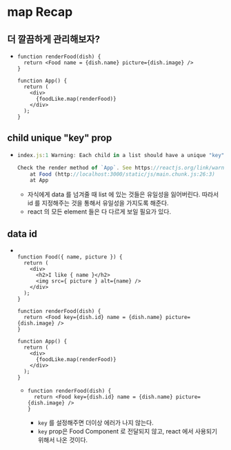 # map Recap



## 더 깔끔하게 관리해보자?

- ```react
  function renderFood(dish) {
    return <Food name = {dish.name} picture={dish.image} />
  }
  
  function App() {
    return (
      <div>
        {foodLike.map(renderFood)}
      </div>
    );
  }
  ```



## child unique "key" prop

- ```javascript
  index.js:1 Warning: Each child in a list should have a unique "key" prop.
  
  Check the render method of `App`. See https://reactjs.org/link/warning-keys for more information.
      at Food (http://localhost:3000/static/js/main.chunk.js:26:3)
      at App
  ```

  - 자식에게 data 를 넘겨줄 때 list 에 있는 것들은 유일성을 잃어버린다.
    따라서 id 를 지정해주는 것을 통해서 유일성을 가지도록 해준다.
  - react 의 모든 element 들은 다 다르게 보일 필요가 있다.



## data id

- ```react
  
  function Food({ name, picture }) {
    return (
      <div>
        <h2>I like { name }</h2>
        <img src={ picture } alt={name} />
      </div>
    );
  }
  
  function renderFood(dish) {
    return <Food key={dish.id} name = {dish.name} picture={dish.image} />
  }
  
  function App() {
    return (
      <div>
        {foodLike.map(renderFood)}
      </div>
    );
  }
  ```

  - ```react
    function renderFood(dish) {
      return <Food key={dish.id} name = {dish.name} picture={dish.image} />
    }
    ```

    - `key` 를 설정해주면 더이상 에러가 나지 않는다.
    - `key` prop은 Food Component 로 전달되지 않고, react 에서 사용되기 위해서 나온 것이다.



